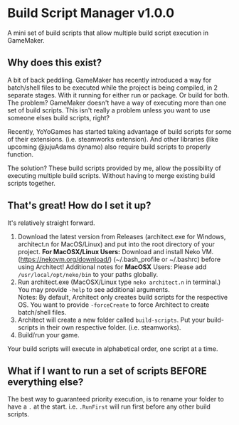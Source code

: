 # Build Script Manager v1.0.0
 A mini set of build scripts that allow multiple build script execution in GameMaker.

## Why does this exist?
A bit of back peddling. GameMaker has recently introduced a way for batch/shell files to be executed while the project is being compiled, in 2 separate stages.
With it running for either run or package. Or build for both. The problem? GameMaker doesn't have a way of executing more than one set of build scripts. This isn't really a problem unless you want to use someone elses build scripts, right? 

Recently, YoYoGames has started taking advantage of build scripts for some of their extensions. (i.e. steamworks extension). And other libraries (like upcoming @jujuAdams dynamo) also require build scripts to properly function.

The solution? These build scripts provided by me, allow the possibility of executing multiple build scripts. Without having to merge existing build scripts together.

## That's great! How do I set it up?
It's relatively straight forward.

1. Download the latest version from Releases (architect.exe for Windows, architect.n for MacOS/Linux) and put into the root directory of your project.
**For MacOSX/Linux Users:** Download and install Neko VM. (https://nekovm.org/download/) (~/.bash_profile or ~/.bashrc) before using Architect!
Additional notes for **MacOSX** Users: Please add `/usr/local/opt/neko/bin` to your paths globally.
2. Run architect.exe (MacOSX/Linux type `neko architect.n` in terminal.) You may provide `-help` to see additional arguments.\
Notes: By default, Architect only creates build scripts for the respective OS. You want to provide `-forceCreate` to force Architect to create batch/shell files.
3. Architect will create a new folder called `build-scripts`. Put your build-scripts in their own respective folder. (i.e. steamworks).
4. Build/run your game.

Your build scripts will execute in alphabetical order, one script at a time.

## What if I want to run a set of scripts BEFORE everything else?
The best way to guaranteed priority execution, is to rename your folder to have a `.` at the start. 
i.e. `.RunFirst` will run first before any other build scripts.
